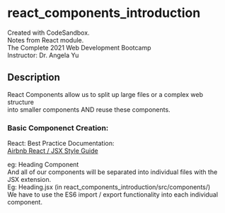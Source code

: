 # react_components_introduction
Created with CodeSandbox.      
Notes from React module.     
The Complete 2021 Web Development Bootcamp     
Instructor: Dr. Angela Yu      

## Description
React Components allow us to split up large files or a complex web structure         
into smaller components AND reuse these components.

### Basic Componenct Creation:

React: Best Practice Documentation:     
[Airbnb React / JSX Style Guide](https://github.com/airbnb/javascript/tree/master/react)       

eg: Heading Component       
And all of our components will be separated into individual files with the JSX extension.       
Eg: Heading.jsx (in react_components_introduction/src/components/)        
We have to use the ES6 import / export functionality into each individual component.





